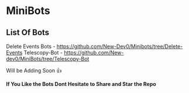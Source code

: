 # MiniBots

## List Of Bots

Delete Events Bots - https://github.com/New-Dev0/Minibots/tree/Delete-Events
Telescopy-Bot - https://github.com/New-dev0/MiniBots/tree/Telescopy-Bot

Will be Adding Soon 👍

**If You Like the Bots Dont Hesitate to Share and Star the Repo**
